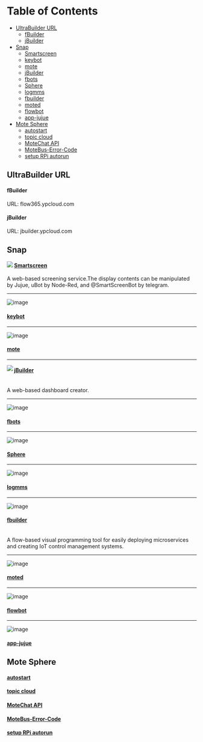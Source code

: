 # Table of Contents
* [UltraBuilder URL](#ultraBuilder-url)
  - [fBuilder](#11)
  - [jBuilder](#12)
* [Snap](#2)
  - [Smartscreen](#smartscreen)
  - [keybot](#22)
  - [mote](#23)
  - [jBuilder](#24)
  - [fbots](#25)
  - [Sphere](#26)
  - [logmms](#27)
  - [fbuilder](#28)
  - [moted](#29)
  - [flowbot](#210)
  - [app-jujue](#211)
* [Mote Sphere](#3)
  - [autostart](#autostart)
  - [topic cloud](#topic-cloud)
  - [MoteChat API](#Motechat-api)
  - [MoteBus-Error-Code](#motebus-error-code)
  - [setup RPi autorun](#setup-rpi-autorun)


## UltraBuilder URL
<h4 id="11">fBuilder</h4>URL: flow365.ypcloud.com
<h4 id="12">jBuilder</h4>URL: jbuilder.ypcloud.com


## <h2 id="2">Snap</h2>
<img align="left" src="https://res.cloudinary.com/canonical/image/fetch/f_auto,q_auto,fl_sanitize,w_60,h_60/https://dashboard.snapcraft.io/site_media/appmedia/2018/08/smartscreen_256x256.png" />

#### [Smartscreen](https://snapcraft.io/smartscreen)
A web-based screening service.The display contents can be manipulated by Jujue, uBot by Node-Red, and @SmartScreenBot by telegram.

-----
![image](https://res.cloudinary.com/canonical/image/fetch/f_auto,q_auto,fl_sanitize,w_60,h_60/https://dashboard.snapcraft.io/site_media/appmedia/2021/01/6381ab4a-7e9f-4a98-8749-7399c7485d2f.jpg.png)<h4 id="22">[keybot](https://snapcraft.io/keybot)</h4>

-----
![image](https://res.cloudinary.com/canonical/image/fetch/f_auto,q_auto,fl_sanitize,w_60,h_60/https://dashboard.snapcraft.io/site_media/appmedia/2021/01/1a90ef56-7301-4f38-bfaa-04407c1ed523.jpg.png)<h4 id="23">[mote](https://snapcraft.io/mote)</h4>

-----
<img align="left" src="https://res.cloudinary.com/canonical/image/fetch/f_auto,q_auto,fl_sanitize,w_60,h_60/https://dashboard.snapcraft.io/site_media/appmedia/2021/01/851a6190-ffb1-461b-a7bc-c675d252038f.jpg.png" />

#### [jBuilder](https://snapcraft.io/jbuilder)
<br>A web-based dashboard creator.

-----
![image](https://res.cloudinary.com/canonical/image/fetch/f_auto,q_auto,fl_sanitize,w_60,h_60/https://dashboard.snapcraft.io/site_media/appmedia/2021/01/7e65d1f7-8d79-4014-b970-056464ca6811.jpg.png)<h4 id="25">[fbots](https://snapcraft.io/fbots)</h4>

-----
![image](https://res.cloudinary.com/canonical/image/fetch/f_auto,q_auto,fl_sanitize,w_60,h_60/https://dashboard.snapcraft.io/site_media/appmedia/2018/08/sphere_256x256.png)<h4 id="26">[Sphere](https://snapcraft.io/sphere)</h4>

-----
![image](https://res.cloudinary.com/canonical/image/fetch/f_auto,q_auto,fl_sanitize,w_60,h_60/https://dashboard.snapcraft.io/site_media/appmedia/2021/01/9d3a2da3-db74-42b0-875c-7754a328074a.jpg.png)<h4 id="27">[logmms](https://snapcraft.io/logmms)</h4>

-----
![image](https://res.cloudinary.com/canonical/image/fetch/f_auto,q_auto,fl_sanitize,w_60,h_60/https://dashboard.snapcraft.io/site_media/appmedia/2020/05/FB.png)<h4 id="28">[fbuilder](https://snapcraft.io/fbuilder)</h4>
<br>A flow-based visual programming tool for easily deploying microservices and creating IoT control management systems.

-----
![image](https://res.cloudinary.com/canonical/image/fetch/f_auto,q_auto,fl_sanitize,w_60,h_60/https://dashboard.snapcraft.io/site_media/appmedia/2020/08/7A7FE9FD-366E-43A5-8006-69EDFFF2548E.jpeg.png)<h4 id="29">[moted](https://snapcraft.io/moted)</h4>

-----
![image](https://res.cloudinary.com/canonical/image/fetch/f_auto,q_auto,fl_sanitize,w_60,h_60/https://dashboard.snapcraft.io/site_media/appmedia/2020/03/fbuilder.jpeg_IMnAKHn.png)<h4 id="210">[flowbot](https://snapcraft.io/flowbot)</h4>

-----
![image](https://res.cloudinary.com/canonical/image/fetch/f_auto,q_auto,fl_sanitize,w_60,h_60/https://dashboard.snapcraft.io/site_media/appmedia/2019/10/jujue_320x320.png)<h4 id="211">[app-jujue](https://snapcraft.io/app-jujue)</h4>


## <h2 id="3">Mote Sphere</h2>
#### [autostart](https://gitwork.ypcloud.com/clouder-20/c20-weichen/blob/master/autostart.md)
#### [topic cloud](https://gitwork.ypcloud.com/clouder-19/c19-dawn/blob/master/topic%20cloud.md)
#### [MoteChat API](https://gitwork.ypcloud.com/clouder-17/c17-wei/blob/master/md%20file/MoteChat%20API/MoteChat%20API.md)
#### [MoteBus-Error-Code](https://gitwork.ypcloud.com/clouder-17/c17-wei/blob/master/md%20file/MoteBus-Error-Code.md)
#### [setup RPi autorun](https://gitwork.ypcloud.com/clouder-17/c17-wei/blob/master/md%20file/setup%20RPi%20autorun.md)
